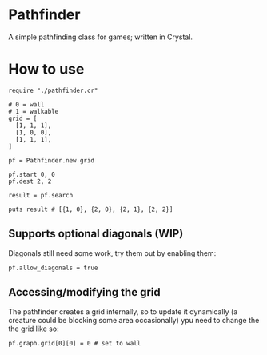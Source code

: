 # Pathfinder
A simple pathfinding class for games; written in Crystal.


# How to use

```
require "./pathfinder.cr"

# 0 = wall
# 1 = walkable
grid = [
  [1, 1, 1],
  [1, 0, 0],
  [1, 1, 1],
]

pf = Pathfinder.new grid

pf.start 0, 0
pf.dest 2, 2

result = pf.search

puts result # [{1, 0}, {2, 0}, {2, 1}, {2, 2}]
```

## Supports optional diagonals (WIP)
Diagonals still need some work, try them out by enabling them:
```
pf.allow_diagonals = true
```

## Accessing/modifying the grid
The pathfinder creates a grid internally, so to update it dynamically (a creature could be blocking some area occasionally) ypu need to change the the grid like so:
```
pf.graph.grid[0][0] = 0 # set to wall
```
